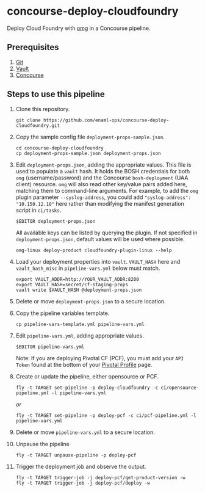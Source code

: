 # concourse-deploy-cloudfoundry

Deploy Cloud Foundry with [omg](https://github.com/enaml-ops) in a Concourse pipeline.

## Prerequisites

1. [Git](https://git-scm.com)
1. [Vault](https://www.vaultproject.io)
1. [Concourse](http://concourse.ci)

## Steps to use this pipeline

1. Clone this repository.

    ```
    git clone https://github.com/enaml-ops/concourse-deploy-cloudfoundry.git
    ```

1. Copy the sample config file `deployment-props-sample.json`.

    ```
    cd concourse-deploy-cloudfoundry
    cp deployment-props-sample.json deployment-props.json
    ```

1. Edit `deployment-props.json`, adding the appropriate values.  This file is used to populate a `vault` hash.  It holds the BOSH credentials for both `omg` (username/password) and the Concourse `bosh-deployment` (UAA client) resource.  `omg` will also read other key/value pairs added here, matching them to command-line arguments.  For example, to add the `omg` plugin parameter `--syslog-address`, you could add `"syslog-address": "10.150.12.10"` here rather than modifying the manifest generation script in `ci/tasks`.

    ```
    $EDITOR deployment-props.json
    ```

    All available keys can be listed by querying the plugin.  If not specified in `deployment-props.json`, default values will be used where possible.

    ```
    omg-linux deploy-product cloudfoundry-plugin-linux --help
    ```

1. Load your deployment properties into `vault`.  `VAULT_HASH` here and `vault_hash_misc` in `pipeline-vars.yml` below must match.

    ```
    export VAULT_ADDR=http://YOUR_VAULT_ADDR:8200
    export VAULT_HASH=secret/cf-staging-props
    vault write $VAULT_HASH @deployment-props.json
    ```

1. Delete or move `deployment-props.json` to a secure location.
1. Copy the pipeline variables template.

    ```
    cp pipeline-vars-template.yml pipeline-vars.yml
    ```

1. Edit `pipeline-vars.yml`, adding appropriate values.

    ```
    $EDITOR pipeline-vars.yml
    ```

    Note: If you are deploying Pivotal CF (PCF), you must add your `API Token` found at the bottom of your [Pivotal Profile](https://network.pivotal.io/users/dashboard/edit-profile) page.

1. Create or update the pipeline, either opensource or PCF.

    ```
    fly -t TARGET set-pipeline -p deploy-cloudfoundry -c ci/opensource-pipeline.yml -l pipeline-vars.yml
    ```

    _or_

    ```
    fly -t TARGET set-pipeline -p deploy-pcf -c ci/pcf-pipeline.yml -l pipeline-vars.yml
    ```

1. Delete or move `pipeline-vars.yml` to a secure location.
1. Unpause the pipeline

    ```
    fly -t TARGET unpause-pipeline -p deploy-pcf
    ```

1. Trigger the deployment job and observe the output.

    ```
    fly -t TARGET trigger-job -j deploy-pcf/get-product-version -w
    fly -t TARGET trigger-job -j deploy-pcf/deploy -w
    ```

